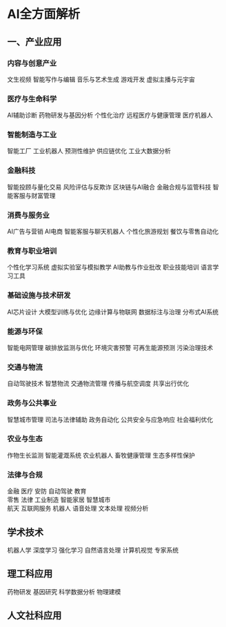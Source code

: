 # AI全方面解析


## 一、产业应用
### 内容与创意产业
文生视频  智能写作与编辑  音乐与艺术生成  游戏开发  虚拟主播与元宇宙

### 医疗与生命科学
AI辅助诊断  药物研发与基因分析  个性化治疗  远程医疗与健康管理  医疗机器人

### 智能制造与工业
智能工厂  工业机器人  预测性维护  供应链优化  工业大数据分析

### 金融科技
智能投顾与量化交易  风险评估与反欺诈  区块链与AI融合  金融合规与监管科技  智能客服与财富管理

### 消费与服务业
AI广告与营销  AI电商  智能客服与聊天机器人  个性化旅游规划  餐饮与零售自动化

### 教育与职业培训
个性化学习系统  虚拟实验室与模拟教学  AI助教与作业批改  职业技能培训  语言学习工具

### 基础设施与技术研发
AI芯片设计 大模型训练与优化 边缘计算与物联网  数据标注与治理  分布式AI系统

### 能源与环保
智能电网管理  碳排放监测与优化  环境灾害预警  可再生能源预测  污染治理技术

### 交通与物流
自动驾驶技术  智慧物流  交通物流管理  传播与航空调度  共享出行优化

### 政务与公共事业
智慧城市管理  司法与法律辅助  政务自动化  公共安全与应急响应  社会福利优化

### 农业与生态
作物生长监测  智能灌溉系统 农业机器人  畜牧健康管理  生态多样性保护

### 法律与合规


金融  医疗  安防  自动驾驶  教育  
零售  法律  工业制造  智能家居  智慧城市  
航天 互联网服务  机器人  语音处理  文本处理  视频分析 

## 学术技术
机器人学 深度学习 强化学习 自然语言处理  计算机视觉 专家系统

## 理工科应用
药物研发 基因研究 科学数据分析  物理建模

## 人文社科应用





